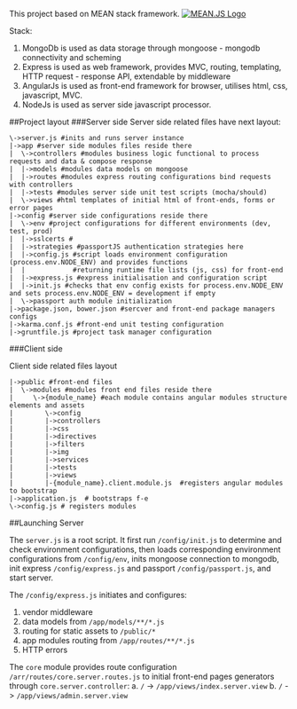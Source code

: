 
This project based on MEAN stack framework. [![MEAN.JS Logo](http://meanjs.org/img/logo-small.png)](http://meanjs.org/)

Stack:
1. MongoDb is used as data storage through mongoose - mongodb connectivity and scheming
2. Express is used as web framework, provides MVC, routing, templating, HTTP request - response API, extendable by middleware
3. AngularJs is used as front-end framework for browser, utilises html, css, javascript, MVC.
4. NodeJs is used as server side javascript processor. 


##Project layout
###Server side
Server side related files have next layout:

    \->server.js #inits and runs server instance
    |->app #server side modules files reside there
    |  \->controllers #modules business logic functional to process requests and data & compose response
    |  |->models #modules data models on mongoose
    |  |->routes #modules express routing configurations bind requests with controllers
    |  |->tests #modules server side unit test scripts (mocha/should)
    |  \->views #html templates of initial html of front-ends, forms or error pages 
    |->config #server side configurations reside there
    |  \->env #project configurations for different environments (dev, test, prod)
    |  |->sslcerts #
    |  |->strategies #passportJS authentication strategies here
    |  |->config.js #script loads environment configuration (process.env.NODE_ENV) and provides functions 
    |  |            #returning runtime file lists (js, css) for front-end
    |  |->express.js #express initialisation and configuration script
    |  |->init.js #checks that env config exists for process.env.NODE_ENV and sets process.env.NODE_ENV = development if empty
    |  \->passport auth module initialization
    |->package.json, bower.json #sercver and front-end package managers configs
    |->karma.conf.js #front-end unit testing configuration
    |->gruntfile.js #project task manager configuration

###Client side

Client side related files layout    

    |->public #front-end files
    |  \->modules #modules front end files reside there 
    |     \->{module_name} #each module contains angular modules structure elements and assets
    |        \->config
    |        |->controllers
    |        |->css
    |        |->directives
    |        |->filters
    |        |->img
    |        |->services
    |        |->tests
    |        |->views
    |        |-{module_name}.client.module.js  #registers angular modules to bootstrap
    |->application.js  # bootstraps f-e
    \->config.js # registers modules

##Launching Server

  The `server.js` is a root script. It first run `/config/init.js` to determine and check environment 
configurations, then loads corresponding environment configurations from `/config/env`, inits mongoose 
connection to mongodb, init express `/config/express.js` and passport `/config/passport.js`, and start server.  

  The `/config/express.js` initiates and configures:

1. vendor middleware
2. data models from `/app/models/**/*.js`
3. routing for static assets to `/public/*`
4. app modules routing from `/app/routes/**/*.js`
5. HTTP errors

  The `core` module provides route configuration `/arr/routes/core.server.routes.js` to initial front-end pages
generators through `core.server.controller`:
   a. `/` -> `/app/views/index.server.view` 
   b. `/` -> `/app/views/admin.server.view` 

  
